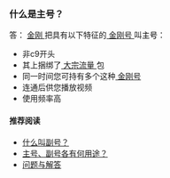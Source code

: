 ### 什么是主号？
答：
[ 金刚 ](https://a2zitpro.github.io/web/金刚公司)把具有以下特征的[ 金刚号 ](https://a2zitpro.github.io/web/金刚号)叫<font color="Black">主号</font>：
- 非c9开头
- 其上捆绑了[ 大宗流量 ](https://a2zitpro.github.io/web/大宗流量)包
- 同一时间您可持有多个这种[ 金刚号 ](https://a2zitpro.github.io/web/金刚号)
- 连通后供您播放视频
- 使用频率高


#### 推荐阅读
- [ 什么叫副号？ ](https://a2zitpro.github.io/web/副号)
- [ 主号、副号各有何用途？ ](https://a2zitpro.github.io/web/主号和副号的用途)
- [ 问题与解答 ](https://a2zitpro.github.io/web/列表-问题与解答)
